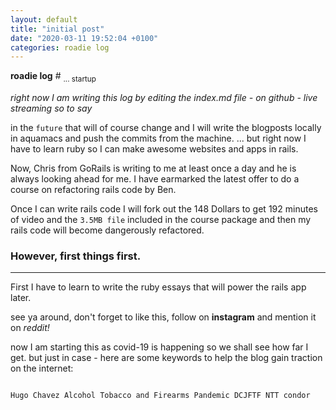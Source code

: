 ```yaml
---
layout: default
title: "initial post"
date: "2020-03-11 19:52:04 +0100"
categories: roadie log
---
```

<strong>roadie log</strong> \# <sub> ... startup </sub>

_right now I am writing this log by editing the index.md file - on github - live streaming so to say_

in the <code>future</code> that will of course change and I will write the blogposts locally in aquamacs and push the commits from the machine.
... but right now I have to learn ruby so I can make awesome websites and apps in rails.

Now, Chris from GoRails is writing to me at least once a day and he is always looking ahead for me. I have earmarked the latest offer to do a course on refactoring rails code by Ben.

Once I can write rails code I will fork out the 148 Dollars to get 192 minutes of video and the <code>3.5MB file</code> included in the course package and then my rails code will become dangerously refactored.
<h3>However, first things first.</h3>
<hr />
First I have to learn to write the ruby essays that will power the rails app later.

see ya around, don't forget to like this, follow on <strong>instagram</strong> and mention it on <em>reddit!</em>


now I am starting this as covid-19 is happening so we shall see how far I get.
but just in case - here are some keywords to help the blog gain traction on the internet:

<code>
Hugo Chavez Alcohol Tobacco and Firearms Pandemic DCJFTF NTT condor
</code>

